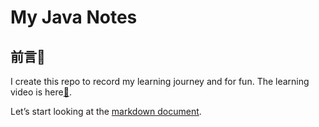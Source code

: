 # My Java Notes

## 前言📣

I create this repo to record my learning journey and for fun. The learning video is here[🦋](https://www.bilibili.com/video/BV1uJ411k7wy).  

Let’s start looking at the [markdown document](https://github.com/gmm-z/my-java-notes/blob/master/java-readme.md).